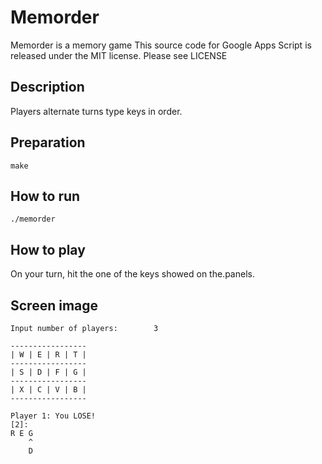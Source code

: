 # Memorder
Memorder is a memory game
This source code for Google Apps Script is released under the MIT license. Please see LICENSE

## Description
Players alternate turns type keys in order.

## Preparation
```
make
```

## How to run
```
./memorder
```

## How to play
On your turn, hit the one of the keys showed on the.panels.

## Screen image
```
Input number of players:        3

-----------------
| W | E | R | T |
-----------------
| S | D | F | G |
-----------------
| X | C | V | B |
-----------------

Player 1: You LOSE!
[2]:
R E G
    ^
    D
```
